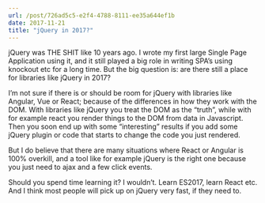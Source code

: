```yaml
---
url: /post/726ad5c5-e2f4-4788-8111-ee35a644ef1b
date: 2017-11-21
title: "jQuery in 2017?"
---
```


jQuery was THE SHIT like 10 years ago. I wrote my first large Single Page Application using it, and it still played a big role in writing SPA&#8217;s using knockout etc for a long time. But the big question is: are there still a place for libraries like jQuery in 2017?



I&#8217;m not sure if there is or should be room for jQuery with libraries like Angular, Vue or React; because of the differences in how they work with the DOM. With libraries like jQuery you treat the DOM as the &#8220;truth&#8221;, while with for example react you render things to the DOM from data in Javascript. Then you soon end up with some &#8220;interesting&#8221; results if you add some jQuery plugin or code that starts to change the code you just rendered.



But I do believe that there are many situations where React or Angular is 100% overkill, and a tool like for example jQuery is the right one because you just need to ajax and a few click events.



Should you spend time learning it? I wouldn&#8217;t. Learn ES2017, learn React etc. And I think most people will pick up on jQuery very fast, if they need to.